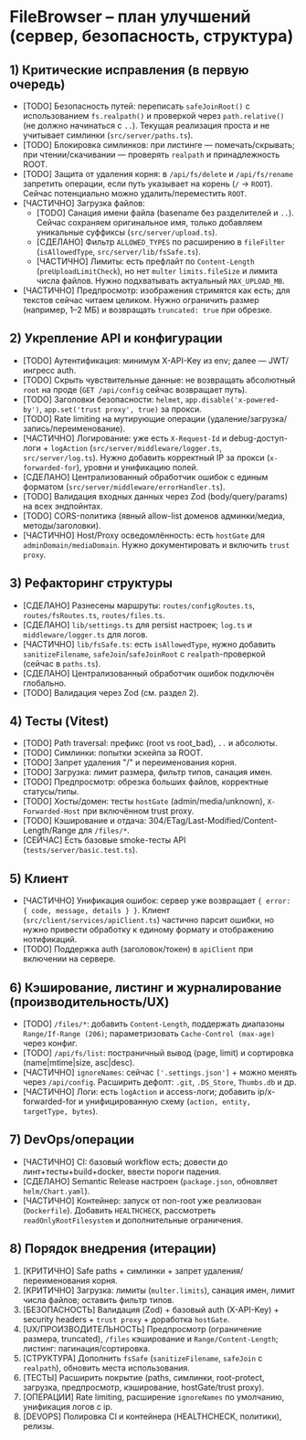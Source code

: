 # FileBrowser – план улучшений (сервер, безопасность, структура)

## 1) Критические исправления (в первую очередь)
- [TODO] Безопасность путей: переписать `safeJoinRoot()` с использованием `fs.realpath()` и проверкой через `path.relative()` (не должно начинаться с `..`). Текущая реализация проста и не учитывает симлинки (`src/server/paths.ts`).
- [TODO] Блокировка симлинков: при листинге — помечать/скрывать; при чтении/скачивании — проверять `realpath` и принадлежность ROOT.
- [TODO] Защита от удаления корня: в `/api/fs/delete` и `/api/fs/rename` запретить операции, если путь указывает на корень (`/` → `ROOT`). Сейчас потенциально можно удалить/переместить `ROOT`.
- [ЧАСТИЧНО] Загрузка файлов:
  - [TODO] Санация имени файла (basename без разделителей и `..`). Сейчас сохраняем оригинальное имя, только добавляем уникальные суффиксы (`src/server/upload.ts`).
  - [СДЕЛАНО] Фильтр `ALLOWED_TYPES` по расширению в `fileFilter` (`isAllowedType`, `src/server/lib/fsSafe.ts`).
  - [ЧАСТИЧНО] Лимиты: есть префлайт по `Content-Length` (`preUploadLimitCheck`), но нет `multer` `limits.fileSize` и лимита числа файлов. Нужно подхватывать актуальный `MAX_UPLOAD_MB`.
- [ЧАСТИЧНО] Предпросмотр: изображения стримятся как есть; для текстов сейчас читаем целиком. Нужно ограничить размер (например, 1–2 МБ) и возвращать `truncated: true` при обрезке.

## 2) Укрепление API и конфигурации
- [TODO] Аутентификация: минимум X-API-Key из env; далее — JWT/ингресс auth.
- [TODO] Скрыть чувствительные данные: не возвращать абсолютный `root` на проде (`GET /api/config` сейчас возвращает путь).
- [TODO] Заголовки безопасности: `helmet`, `app.disable('x-powered-by')`, `app.set('trust proxy', true)` за прокси.
- [TODO] Rate limiting на мутирующие операции (удаление/загрузка/запись/переименование).
- [ЧАСТИЧНО] Логирование: уже есть `X-Request-Id` и debug-доступ-логи + `logAction` (`src/server/middleware/logger.ts`, `src/server/log.ts`). Нужно добавить корректный IP за прокси (`x-forwarded-for`), уровни и унификацию полей.
- [СДЕЛАНО] Централизованный обработчик ошибок с единым форматом (`src/server/middleware/errorHandler.ts`).
- [TODO] Валидация входных данных через Zod (body/query/params) на всех эндпойнтах.
- [TODO] CORS-политика (явный allow-list доменов админки/медиа, методы/заголовки).
- [ЧАСТИЧНО] Host/Proxy осведомлённость: есть `hostGate` для `adminDomain/mediaDomain`. Нужно документировать и включить `trust proxy`.

## 3) Рефакторинг структуры
- [СДЕЛАНО] Разнесены маршруты: `routes/configRoutes.ts`, `routes/fsRoutes.ts`, `routes/files.ts`.
- [СДЕЛАНО] `lib/settings.ts` для persist настроек; `log.ts` и `middleware/logger.ts` для логов.
- [ЧАСТИЧНО] `lib/fsSafe.ts`: есть `isAllowedType`, нужно добавить `sanitizeFilename`, `safeJoin`/`safeJoinRoot` с `realpath`-проверкой (сейчас в `paths.ts`).
- [СДЕЛАНО] Централизованный обработчик ошибок подключён глобально.
- [TODO] Валидация через Zod (см. раздел 2).

## 4) Тесты (Vitest)
- [TODO] Path traversal: префикс (root vs root_bad), `..` и абсолюты.
- [TODO] Симлинки: попытки эскейпа за ROOT.
- [TODO] Запрет удаления "/" и переименования корня.
- [TODO] Загрузка: лимит размера, фильтр типов, санация имен.
- [TODO] Предпросмотр: обрезка больших файлов, корректные статусы/типы.
- [TODO] Хосты/домен: тесты `hostGate` (admin/media/unknown), `X-Forwarded-Host` при включённом trust proxy.
- [TODO] Кэширование и отдача: 304/ETag/Last-Modified/Content-Length/Range для `/files/*`.
- [СЕЙЧАС] Есть базовые smoke-тесты API (`tests/server/basic.test.ts`).

## 5) Клиент
- [ЧАСТИЧНО] Унификация ошибок: сервер уже возвращает `{ error: { code, message, details } }`. Клиент (`src/client/services/apiClient.ts`) частично парсит ошибки, но нужно привести обработку к единому формату и отображению нотификаций.
- [TODO] Поддержка auth (заголовок/токен) в `apiClient` при включении на сервере.

## 6) Кэширование, листинг и журналирование (производительность/UX)
- [TODO] `/files/*`: добавить `Content-Length`, поддержать диапазоны `Range/If-Range (206)`; параметризовать `Cache-Control (max-age)` через конфиг.
- [TODO] `/api/fs/list`: постраничный вывод (page, limit) и сортировка (name|mtime|size, asc|desc).
- [ЧАСТИЧНО] `ignoreNames`: сейчас `['.settings.json']` + можно менять через `/api/config`. Расширить дефолт: `.git`, `.DS_Store`, `Thumbs.db` и др.
- [ЧАСТИЧНО] Логи: есть `logAction` и access-логи; добавить ip/x-forwarded-for и унифицированную схему (`action, entity, targetType, bytes`).

## 7) DevOps/операции
- [ЧАСТИЧНО] CI: базовый workflow есть; довести до линт+тесты+build+docker, ввести пороги падения.
- [СДЕЛАНО] Semantic Release настроен (`package.json`, обновляет `helm/Chart.yaml`).
- [ЧАСТИЧНО] Контейнер: запуск от non-root уже реализован (`Dockerfile`). Добавить `HEALTHCHECK`, рассмотреть `readOnlyRootFilesystem` и дополнительные ограничения.

## 8) Порядок внедрения (итерации)
1. [КРИТИЧНО] Safe paths + симлинки + запрет удаления/переименования корня.
2. [КРИТИЧНО] Загрузка: лимиты (`multer.limits`), санация имен, лимит числа файлов; оставить фильтр типов.
3. [БЕЗОПАСНОСТЬ] Валидация (Zod) + базовый auth (X-API-Key) + security headers + `trust proxy` + доработка `hostGate`.
4. [UX/ПРОИЗВОДИТЕЛЬНОСТЬ] Предпросмотр (ограничение размера, truncated), `/files` кэширование и `Range/Content-Length`; листинг: пагинация/сортировка.
5. [СТРУКТУРА] Дополнить `fsSafe` (`sanitizeFilename`, `safeJoin` с `realpath`), обновить места использования.
6. [ТЕСТЫ] Расширить покрытие (paths, симлинки, root-protect, загрузка, предпросмотр, кэширование, hostGate/trust proxy).
7. [ОПЕРАЦИИ] Rate limiting, расширение `ignoreNames` по умолчанию, унификация логов с ip.
8. [DEVOPS] Полировка CI и контейнера (HEALTHCHECK, политики), релизы.